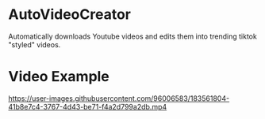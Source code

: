 # AutoVideoCreator
Automatically downloads Youtube videos and edits them into trending tiktok "styled" videos.
# Video Example
https://user-images.githubusercontent.com/96006583/183561804-41b8e7c4-3767-4d43-be71-f4a2d799a2db.mp4
